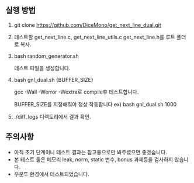 ## 실행 방법

1. git clone https://github.com/DiceMono/get_next_line_dual.git

2. 테스트할 get_next_line.c, get_next_line_utils.c get_next_line.h를 루트 폴더로 복사.

3. bash random_generator.sh

   테스트 파일을 생성합니다.

4. bash gnl_dual.sh {BUFFER_SIZE}

   gcc -Wall -Werror -Wextra로 compile후 테스트합니다.

   BUFFER_SIZE를 지정해줘야 정상 작동합니다 ex) bash gnl_dual.sh 1000

5. ./diff_logs 디렉토리에서 결과 확인.

## 주의사항 

* 아직 초기 단계이니 테스트 결과는 참고용으로만 봐주셨으면 좋겠습니다.
* 본 테스트 툴은 메모리 leak, norm, static 변수, bonus 과제등을 검사하지 않습니다.
* 우분투 환경에서 테스트되었습니다.
